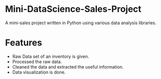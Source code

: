 # Mini-DataScience-Sales-Project

A mini-sales project written in Python using various data analysis libraries.

# Features
* Raw Data set of an inventory is given.
* Processed the raw data.
* Cleaned the data and extracted the useful information.
* Data visualization is done.
